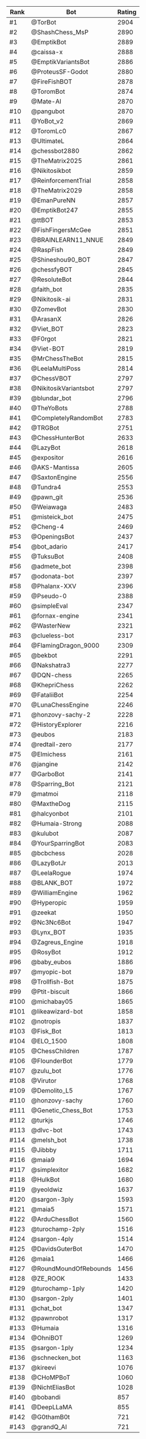 Rank|Bot|Rating
---|---|---
#1|@TorBot|2904
#2|@ShashChess_MsP|2890
#3|@EmptikBot|2889
#4|@caissa-x|2888
#5|@EmptikVariantsBot|2886
#6|@ProteusSF-Godot|2880
#7|@FireFishBOT|2878
#8|@ToromBot|2874
#9|@Mate-AI|2870
#10|@pangubot|2870
#11|@YoBot_v2|2869
#12|@ToromLc0|2867
#13|@UltimateL|2864
#14|@chessbot2880|2862
#15|@TheMatrix2025|2861
#16|@Nikitosikbot|2859
#17|@ReinforcementTrial|2858
#18|@TheMatrix2029|2858
#19|@EmanPureNN|2857
#20|@EmptikBot247|2855
#21|@ttBOT|2853
#22|@FishFingersMcGee|2851
#23|@BRAINLEARN11_NNUE|2849
#24|@RaspFish|2849
#25|@Shineshou90_BOT|2847
#26|@chessfyBOT|2845
#27|@ResoluteBot|2844
#28|@faith_bot|2835
#29|@Nikitosik-ai|2831
#30|@ZomevBot|2830
#31|@ArasanX|2826
#32|@Viet_BOT|2823
#33|@F0rgot|2821
#34|@Viet-BOT|2819
#35|@MrChessTheBot|2815
#36|@LeelaMultiPoss|2814
#37|@ChessVBOT|2797
#38|@NikitosikVariantsbot|2797
#39|@blundar_bot|2796
#40|@TheYoBots|2788
#41|@CompletelyRandomBot|2783
#42|@TRGBot|2751
#43|@ChessHunterBot|2633
#44|@LazyBot|2618
#45|@expositor|2616
#46|@AKS-Mantissa|2605
#47|@SaxtonEngine|2556
#48|@Tundra4|2553
#49|@pawn_git|2536
#50|@Weiawaga|2483
#51|@misteick_bot|2475
#52|@Cheng-4|2469
#53|@OpeningsBot|2437
#54|@bot_adario|2417
#55|@TuksuBot|2408
#56|@admete_bot|2398
#57|@odonata-bot|2397
#58|@Phalanx-XXV|2396
#59|@Pseudo-0|2388
#60|@simpleEval|2347
#61|@fornax-engine|2341
#62|@WasterNew|2321
#63|@clueless-bot|2317
#64|@FlamingDragon_9000|2309
#65|@bekbot|2291
#66|@Nakshatra3|2277
#67|@DQN-chess|2265
#68|@KhepriChess|2262
#69|@FataliiBot|2254
#70|@LunaChessEngine|2246
#71|@honzovy-sachy-2|2228
#72|@HistoryExplorer|2216
#73|@eubos|2183
#74|@redtail-zero|2177
#75|@Elmichess|2161
#76|@jangine|2142
#77|@GarboBot|2141
#78|@Sparring_Bot|2121
#79|@matmoi|2118
#80|@MaxtheDog|2115
#81|@halcyonbot|2101
#82|@Humaia-Strong|2088
#83|@kulubot|2087
#84|@YourSparringBot|2083
#85|@bcbchess|2028
#86|@LazyBotJr|2013
#87|@LeelaRogue|1974
#88|@BLANK_BOT|1972
#89|@WilliamEngine|1962
#90|@Hyperopic|1959
#91|@zeekat|1950
#92|@Nc3Nc6Bot|1947
#93|@Lynx_BOT|1935
#94|@Zagreus_Engine|1918
#95|@RosyBot|1912
#96|@baby_eubos|1886
#97|@myopic-bot|1879
#98|@Trollfish-Bot|1875
#99|@Ptit-biscuit|1866
#100|@michabay05|1865
#101|@likeawizard-bot|1858
#102|@notropis|1837
#103|@Fisk_Bot|1813
#104|@ELO_1500|1808
#105|@ChessChildren|1787
#106|@FlounderBot|1779
#107|@zulu_bot|1776
#108|@Virutor|1768
#109|@Demolito_L5|1767
#110|@honzovy-sachy|1760
#111|@Genetic_Chess_Bot|1753
#112|@turkjs|1746
#113|@dlvc-bot|1743
#114|@melsh_bot|1738
#115|@Jibbby|1711
#116|@maia9|1694
#117|@simplexitor|1682
#118|@HulkBot|1680
#119|@yeoldwiz|1637
#120|@sargon-3ply|1593
#121|@maia5|1571
#122|@ArduChessBot|1560
#123|@turochamp-2ply|1516
#124|@sargon-4ply|1514
#125|@DavidsGuterBot|1470
#126|@maia1|1466
#127|@RoundMoundOfRebounds|1456
#128|@ZE_ROOK|1433
#129|@turochamp-1ply|1420
#130|@sargon-2ply|1401
#131|@chat_bot|1347
#132|@pawnrobot|1317
#133|@Humaia|1316
#134|@OhniBOT|1269
#135|@sargon-1ply|1234
#136|@schnecken_bot|1163
#137|@kireevi|1076
#138|@CHoMPBoT|1060
#139|@NichtEliasBot|1028
#140|@bobandi|857
#141|@DeepLLaMA|855
#142|@G0thamB0t|721
#143|@grandQ_AI|721
